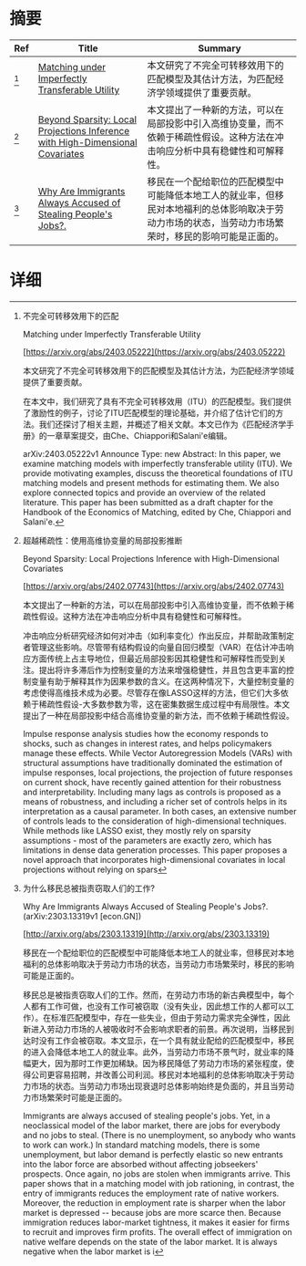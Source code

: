 # 摘要

| Ref | Title | Summary |
| --- | --- | --- |
| [^1] | [Matching under Imperfectly Transferable Utility](https://arxiv.org/abs/2403.05222) | 本文研究了不完全可转移效用下的匹配模型及其估计方法，为匹配经济学领域提供了重要贡献。 |
| [^2] | [Beyond Sparsity: Local Projections Inference with High-Dimensional Covariates](https://arxiv.org/abs/2402.07743) | 本文提出了一种新的方法，可以在局部投影中引入高维协变量，而不依赖于稀疏性假设。这种方法在冲击响应分析中具有稳健性和可解释性。 |
| [^3] | [Why Are Immigrants Always Accused of Stealing People's Jobs?.](http://arxiv.org/abs/2303.13319) | 移民在一个配给职位的匹配模型中可能降低本地工人的就业率，但移民对本地福利的总体影响取决于劳动力市场的状态，当劳动力市场繁荣时，移民的影响可能是正面的。 |

# 详细

[^1]: 不完全可转移效用下的匹配

    Matching under Imperfectly Transferable Utility

    [https://arxiv.org/abs/2403.05222](https://arxiv.org/abs/2403.05222)

    本文研究了不完全可转移效用下的匹配模型及其估计方法，为匹配经济学领域提供了重要贡献。

    

    在本文中，我们研究了具有不完全可转移效用（ITU）的匹配模型。我们提供了激励性的例子，讨论了ITU匹配模型的理论基础，并介绍了估计它们的方法。我们还探讨了相关主题，并概述了相关文献。本文已作为《匹配经济学手册》的一章草案提交，由Che、Chiappori和Salani'e编辑。

    arXiv:2403.05222v1 Announce Type: new  Abstract: In this paper, we examine matching models with imperfectly transferable utility (ITU). We provide motivating examples, discuss the theoretical foundations of ITU matching models and present methods for estimating them. We also explore connected topics and provide an overview of the related literature. This paper has been submitted as a draft chapter for the Handbook of the Economics of Matching, edited by Che, Chiappori and Salani\'e.
    
[^2]: 超越稀疏性：使用高维协变量的局部投影推断

    Beyond Sparsity: Local Projections Inference with High-Dimensional Covariates

    [https://arxiv.org/abs/2402.07743](https://arxiv.org/abs/2402.07743)

    本文提出了一种新的方法，可以在局部投影中引入高维协变量，而不依赖于稀疏性假设。这种方法在冲击响应分析中具有稳健性和可解释性。

    

    冲击响应分析研究经济如何对冲击（如利率变化）作出反应，并帮助政策制定者管理这些影响。尽管带有结构假设的向量自回归模型（VAR）在估计冲击响应方面传统上占主导地位，但最近局部投影因其稳健性和可解释性而受到关注。提出将许多滞后作为控制变量的方法来增强稳健性，并且包含更丰富的控制变量有助于解释其作为因果参数的含义。在这两种情况下，大量控制变量的考虑使得高维技术成为必要。尽管存在像LASSO这样的方法，但它们大多依赖于稀疏性假设-大多数参数为零，这在密集数据生成过程中有局限性。本文提出了一种在局部投影中结合高维协变量的新方法，而不依赖于稀疏性假设。

    Impulse response analysis studies how the economy responds to shocks, such as changes in interest rates, and helps policymakers manage these effects. While Vector Autoregression Models (VARs) with structural assumptions have traditionally dominated the estimation of impulse responses, local projections, the projection of future responses on current shock, have recently gained attention for their robustness and interpretability. Including many lags as controls is proposed as a means of robustness, and including a richer set of controls helps in its interpretation as a causal parameter. In both cases, an extensive number of controls leads to the consideration of high-dimensional techniques. While methods like LASSO exist, they mostly rely on sparsity assumptions - most of the parameters are exactly zero, which has limitations in dense data generation processes. This paper proposes a novel approach that incorporates high-dimensional covariates in local projections without relying on spars
    
[^3]: 为什么移民总被指责窃取人们的工作?

    Why Are Immigrants Always Accused of Stealing People's Jobs?. (arXiv:2303.13319v1 [econ.GN])

    [http://arxiv.org/abs/2303.13319](http://arxiv.org/abs/2303.13319)

    移民在一个配给职位的匹配模型中可能降低本地工人的就业率，但移民对本地福利的总体影响取决于劳动力市场的状态，当劳动力市场繁荣时，移民的影响可能是正面的。

    

    移民总是被指责窃取人们的工作。然而，在劳动力市场的新古典模型中，每个人都有工作可做，也没有工作可被窃取（没有失业，因此想工作的人都可以工作）。在标准匹配模型中，存在一些失业，但由于劳动力需求完全弹性，因此新进入劳动力市场的人被吸收时不会影响求职者的前景。再次说明，当移民到达时没有工作会被窃取。本文显示，在一个具有就业配给的匹配模型中，移民的进入会降低本地工人的就业率。此外，当劳动力市场不景气时，就业率的降幅更大，因为那时工作更加稀缺。因为移民降低了劳动力市场的紧张程度，使得公司更容易招聘，并改善公司利润。移民对本地福利的总体影响取决于劳动力市场的状态。当劳动力市场出现衰退时总体影响始终是负面的，并且当劳动力市场繁荣时可能是正面的。

    Immigrants are always accused of stealing people's jobs. Yet, in a neoclassical model of the labor market, there are jobs for everybody and no jobs to steal. (There is no unemployment, so anybody who wants to work can work.) In standard matching models, there is some unemployment, but labor demand is perfectly elastic so new entrants into the labor force are absorbed without affecting jobseekers' prospects. Once again, no jobs are stolen when immigrants arrive. This paper shows that in a matching model with job rationing, in contrast, the entry of immigrants reduces the employment rate of native workers. Moreover, the reduction in employment rate is sharper when the labor market is depressed -- because jobs are more scarce then. Because immigration reduces labor-market tightness, it makes it easier for firms to recruit and improves firm profits. The overall effect of immigration on native welfare depends on the state of the labor market. It is always negative when the labor market is i
    

